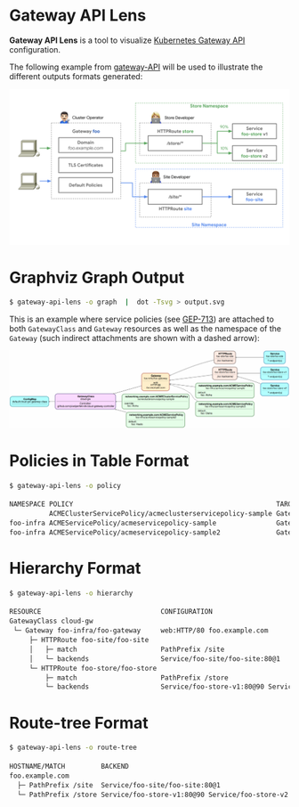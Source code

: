 # Gateway API Lens

**Gateway API Lens** is a tool to visualize [Kubernetes Gateway
API](https://gateway-api.sigs.k8s.i) configuration.

The following example from
[gateway-API](https://gateway-api.sigs.k8s.io) will be used to
illustrate the different outputs formats generated:

![Gateway-API example](doc/images/gateway-roles.png)

# Graphviz Graph Output

```bash
$ gateway-api-lens -o graph  |  dot -Tsvg > output.svg
```

This is an example where service policies (see
[GEP-713](https://gateway-api.sigs.k8s.io/geps/gep-713)) are attached
to both `GatewayClass` and `Gateway` resources as well as the
namespace of the `Gateway` (such indirect attachments are shown with a
dashed arrow):

![Example Graphviz output](doc/images/graphviz-output.png)

# Policies in Table Format

```bash
$ gateway-api-lens -o policy

NAMESPACE POLICY                                                   TARGET                        DEFAULT OVERRIDE
          ACMEClusterServicePolicy/acmeclusterservicepolicy-sample GatewayClass/cloud-gw         No      Yes
foo-infra ACMEServicePolicy/acmeservicepolicy-sample               Gateway/foo-infra/foo-gateway Yes     No
foo-infra ACMEServicePolicy/acmeservicepolicy-sample2              GatewayClass/cloud-gw         Yes     No
```

# Hierarchy Format

```bash
$ gateway-api-lens -o hierarchy

RESOURCE                              CONFIGURATION
GatewayClass cloud-gw
 └─ Gateway foo-infra/foo-gateway     web:HTTP/80 foo.example.com
     ├─ HTTPRoute foo-site/foo-site
     │   ├─ match                     PathPrefix /site
     │   └─ backends                  Service/foo-site/foo-site:80@1
     └─ HTTPRoute foo-store/foo-store
         ├─ match                     PathPrefix /store
         └─ backends                  Service/foo-store-v1:80@90 Service/foo-store-v2:80@10
```

# Route-tree Format

```bash
$ gateway-api-lens -o route-tree

HOSTNAME/MATCH         BACKEND
foo.example.com
  ├─ PathPrefix /site  Service/foo-site/foo-site:80@1
  └─ PathPrefix /store Service/foo-store-v1:80@90 Service/foo-store-v2:80@10
```
